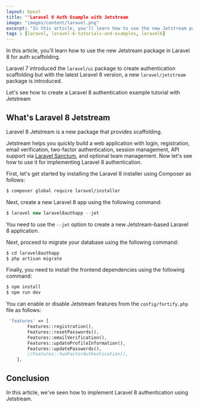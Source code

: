 ```yaml
---
layout: bpost
title: ""Laravel 8 Auth Example with Jetstream
image: "images/content/laravel.png"
excerpt: "In this article, you'll learn how to use the new Jetstream package in Laravel 8 for auth scaffolding" 
tags : [laravel, laravel-6-tutorials-and-examples, laravel6] 
---
```


In this article, you'll learn how to use the new Jetstream package in Laravel 8 for auth scaffolding.

 Laravel 7 introduced the `laravel/ui` package to create authentication scaffolding but with the latest Laravel 8 version, a new  `laravel/jetstream` package is introduced.

Let's see how to create a Laravel 8 authentication example tutorial with Jetstream

## What's Laravel 8 Jetstream

Laravel 8 Jetstream is a new package that provides scaffolding. 

Jetstream helps you quickly build a web application with login, registration, email verification, two-factor authentication, session management, API support via [Laravel Sanctum](https://github.com/laravel/sanctum), and optional team management. Now let's see how to use it for  implementing Laravel 8 authentication.



First, let's get started by installing the Laravel 8 installer using Composer as follows:

```bash
$ composer global require laravel/installer
```

Next, create a new Laravel 8 app using the following command:

```php
$ laravel new laravel8authapp --jet
```

You need to use the `--jet` option to create a new Jetstream-based Laravel 8 application.

Next, proceed to migrate your database using the following command:

```bash
$ cd laravel8authapp
$ php artisan migrate
```

Finally, you need to install the frontend dependencies using the following command:

```php
$ npm install 
$ npm run dev
```

You can enable or disable Jetstream features from the `config/fortify.php` file as follows:

```php
 'features' => [
        Features::registration(),
        Features::resetPasswords(),
        Features::emailVerification(),
        Features::updateProfileInformation(),
        Features::updatePasswords(),
        //Features::twoFactorAuthentication(),
    ],
```

## Conclusion

In this article, we've seen how to implement Laravel 8 authentication using Jetstream.

